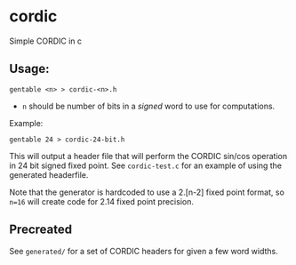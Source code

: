 # cordic
Simple CORDIC in c

## Usage:

    gentable <n> > cordic-<n>.h
    
* `n` should be number of bits in a *signed* word to use for computations.

Example:

    gentable 24 > cordic-24-bit.h

This will output a header file that will perform the CORDIC sin/cos operation in 24 bit signed fixed point. See `cordic-test.c` for an example of using the generated headerfile.

Note that the generator is hardcoded to use a 2.[n-2] fixed point format, so `n=16` will create code for 2.14 fixed point precision. 

## Precreated
See `generated/` for a set of CORDIC headers for given a few word widths. 
